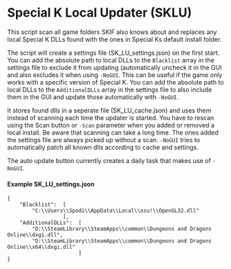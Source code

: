 # Special K Local Updater (SKLU)

This script scan all game folders SKIF also knows about and replaces any local Special K DLLs found with the ones in Special Ks default install folder.

The script will create a settings file (SK_LU_settings.json) on the first start. 
You can add the absolute path to local DLLs to the `Blacklist` array in the settings file to exclude it from updating (automatically uncheck it in the GUI and also excludes it when using `-NoGUI`. This can be useful if the game only works with a specific version of Special K.
You can add the absolute path to local DLLs to the `AdditionalDLLs` array in the settings file to also include them in the GUI and update those automatically with `-NoGUI`.

It stores found dlls in a seperate file (SK_LU_cache.json) and uses them instead of scanning each time the updater is started. You have to rescan using the Scan button or `-Scan` parameter when you added or removed a local install. Be aware that scanning can take a long time. The ones added the settings file are always picked up without a scan.
`-NoGUI` tries to automatically patch all known dlls according to cache and settings.

The auto update button currently creates a daily task that makes use of `-NoGUI`.

#### Example SK_LU_settings.json

```
{
    "Blacklist":  [
        "C:\\Users\\Spodi\\AppData\\Local\\osu!\\OpenGL32.dll"
                  ],
    "AdditionalDLLs":  [
        "D:\\SteamLibrary\\SteamApps\\common\\Dungeons and Dragons Online\\dxgi.dll",
        "D:\\SteamLibrary\\SteamApps\\common\\Dungeons and Dragons Online\\x64\\dxgi.dll"
                       ]
}
```
